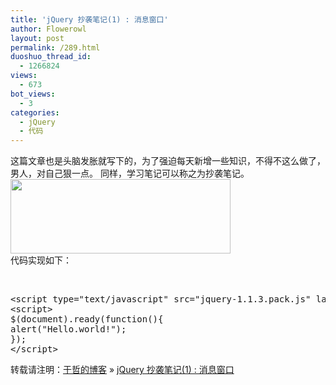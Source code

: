 ```yaml
---
title: 'jQuery 抄袭笔记(1) : 消息窗口'
author: Flowerowl
layout: post
permalink: /289.html
duoshuo_thread_id:
  - 1266824
views:
  - 673
bot_views:
  - 3
categories:
  - jQuery
  - 代码
---
```

这篇文章也是头脑发胀就写下的，为了强迫每天新增一些知识，不得不这么做了，男人，对自己狠一点。 同样，学习笔记可以称之为抄袭笔记。 <img class="aligncenter size-full wp-image-290" title="Lazynight | 夜阑" src="http://lazynight.me/wp-content/uploads/2011/10/lazy.jpg" alt="" width="352" height="119" />  
代码实现如下：

&nbsp;

<pre>&lt;script type="text/javascript" src="jquery-1.1.3.pack.js" language="javascript"&gt;&lt;/script&gt;
&lt;script&gt;
$(document).ready(function(){
alert("Hello.world!");
});
&lt;/script&gt;</pre>

转载请注明：[于哲的博客][1] &raquo; [jQuery 抄袭笔记(1) : 消息窗口][2]

 [1]: http://lazynight.me
 [2]: http://lazynight.me/289.html
